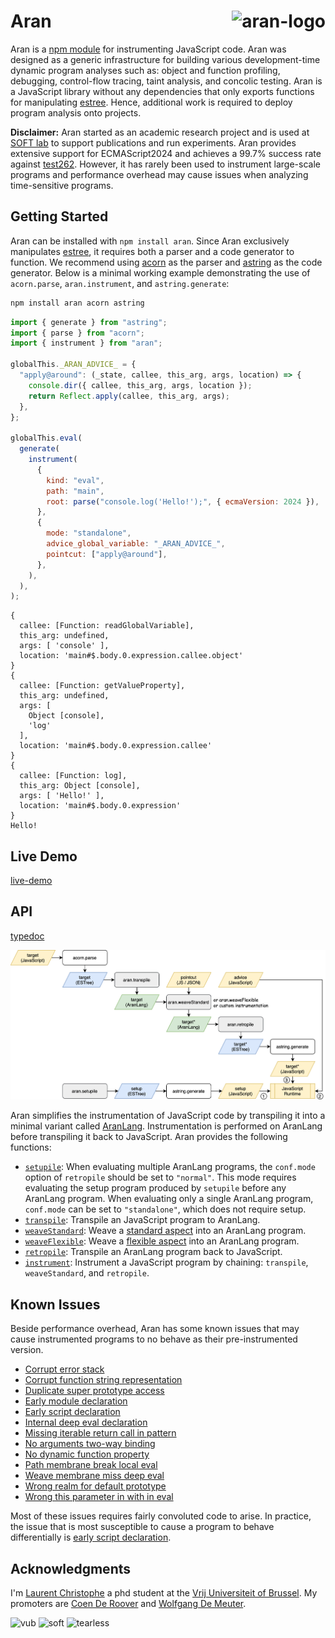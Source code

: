 # Aran <img src="img/aran.png" align="right" alt="aran-logo" title="Aran Linvail the shadow master"/>

Aran is a [npm module](https://www.npmjs.com/package/aran) for instrumenting
JavaScript code. Aran was designed as a generic infrastructure for building
various development-time dynamic program analyses such as: object and function
profiling, debugging, control-flow tracing, taint analysis, and concolic
testing. Aran is a JavaScript library without any dependencies that only exports
functions for manipulating [estree](https://github.com/estree/estree). Hence,
additional work is required to deploy program analysis onto projects.

**Disclaimer:** Aran started as an academic research project and is used at
[SOFT lab](http://soft.vub.ac.be/soft/) to support publications and run
experiments. Aran provides extensive support for ECMAScript2024 and achieves a
99.7% success rate against [test262](https://github.com/tc39/test262). However,
it has rarely been used to instrument large-scale programs and performance
overhead may cause issues when analyzing time-sensitive programs.

## Getting Started

Aran can be installed with `npm install aran`. Since Aran exclusively
manipulates [estree](https://github.com/estree/estree), it requires both a
parser and a code generator to function. We recommend using
[acorn](https://www.npmjs.com/package/acorn) as the parser and
[astring](https://www.npmjs.com/package/astring) as the code generator. Below is
a minimal working example demonstrating the use of `acorn.parse`,
`aran.instrument`, and `astring.generate`:

```sh
npm install aran acorn astring
```

```js
import { generate } from "astring";
import { parse } from "acorn";
import { instrument } from "aran";

globalThis._ARAN_ADVICE_ = {
  "apply@around": (_state, callee, this_arg, args, location) => {
    console.dir({ callee, this_arg, args, location });
    return Reflect.apply(callee, this_arg, args);
  },
};

globalThis.eval(
  generate(
    instrument(
      {
        kind: "eval",
        path: "main",
        root: parse("console.log('Hello!');", { ecmaVersion: 2024 }),
      },
      {
        mode: "standalone",
        advice_global_variable: "_ARAN_ADVICE_",
        pointcut: ["apply@around"],
      },
    ),
  ),
);
```

```
{
  callee: [Function: readGlobalVariable],
  this_arg: undefined,
  args: [ 'console' ],
  location: 'main#$.body.0.expression.callee.object'
}
{
  callee: [Function: getValueProperty],
  this_arg: undefined,
  args: [
    Object [console],
    'log'
  ],
  location: 'main#$.body.0.expression.callee'
}
{
  callee: [Function: log],
  this_arg: Object [console],
  args: [ 'Hello!' ],
  location: 'main#$.body.0.expression'
}
Hello!
```

## Live Demo

[live-demo](https://lachrist.github.io/aran/page/demo/index.html)

## API

[typedoc](https://lachrist.github.io/aran/page/typedoc/modules/index.html)

![Aran's flowchart](img/flowchart.png)

Aran simplifies the instrumentation of JavaScript code by transpiling it into a
minimal variant called
[AranLang](https://lachrist.github.io/aran/page/typedoc/modules/lang_syntax.html).
Instrumentation is performed on AranLang before transpiling it back to
JavaScript. Aran provides the following functions:

- [`setupile`](https://lachrist.github.io/aran/page/typedoc/functions/index.setupile.html):
  When evaluating multiple AranLang programs, the `conf.mode` option of
  `retropile` should be set to `"normal"`. This mode requires evaluating the
  setup program produced by `setupile` before any AranLang program. When
  evaluating only a single AranLang program, `conf.mode` can be set to
  `"standalone"`, which does not require setup.
- [`transpile`](https://lachrist.github.io/aran/page/typedoc/functions/index.transpile.html):
  Transpile an JavaScript program to AranLang.
- [`weaveStandard`](https://lachrist.github.io/aran/page/typedoc/functions/index.weaveStandard.html):
  Weave a
  [standard aspect](https://lachrist.github.io/aran/page/typedoc/types/weave_standard_aspect.AspectTyping.html)
  into an AranLang program.
- [`weaveFlexible`](https://lachrist.github.io/aran/page/typedoc/functions/index.weaveFlexible.html):
  Weave a
  [flexible aspect](https://lachrist.github.io/aran/page/typedoc/types/weave_flexible_aspect.AspectTyping.html)
  into an AranLang program.
- [`retropile`](https://lachrist.github.io/aran/page/typedoc/functions/index.retropile.html):
  Transpile an AranLang program back to JavaScript.
- [`instrument`](https://lachrist.github.io/aran/page/typedoc/functions/index.instrument.html):
  Instrument a JavaScript program by chaining: `transpile`, `weaveStandard`, and
  `retropile`.

## Known Issues

Beside performance overhead, Aran has some known issues that may cause
instrumented programs to no behave as their pre-instrumented version.

- [Corrupt error stack](./doc/issues/corrupt-error-stack.md)
- [Corrupt function string representation](./doc/issues/corrupt-function-string-representation.md)
- [Duplicate super prototype access](./doc/issues/duplicate-super-prototype-access.md)
- [Early module declaration](./doc/issues/early-module-declaration.md)
- [Early script declaration](./doc/issues/early-script-declaration.md)
- [Internal deep eval declaration](./doc/issues/internal-deep-eval-declaration.md)
- [Missing iterable return call in pattern](./doc/issues/missing-iterable-return-call-in-pattern.md)
- [No arguments two-way binding](./doc/issues/no-arguments-two-way-binding.md)
- [No dynamic function property](./doc/issues/no-dynamic-function-property.md)
- [Path membrane break local eval](./doc/issues/patch-membrane-break-local-eval.md)
- [Weave membrane miss deep eval](./doc/issues/weave-membrane-miss-deep-eval.md)
- [Wrong realm for default prototype](./doc/issues/wrong-realm-for-default-prototype.md)
- [Wrong this parameter in with in eval](./doc/issues/wrong-this-parameter-in-with-in-eval.md)

Most of these issues requires fairly convoluted code to arise. In practice, the
issue that is most susceptible to cause a program to behave differentially is
[early script declaration](./doc/issues/early-script-declaration.md).

## Acknowledgments

I'm [Laurent Christophe](https://soft.vub.ac.be/soft/members/lachrist) a phd
student at the [Vrij Universiteit of Brussel](https://www.vub.ac.be). My
promoters are [Coen De Roover](https://soft.vub.ac.be/soft/members/cderoove) and
[Wolfgang De Meuter](https://soft.vub.ac.be/soft/members/wdmeuter).

![vub](img/vub.png) ![soft](img/soft.png) ![tearless](img/tearless.png)
